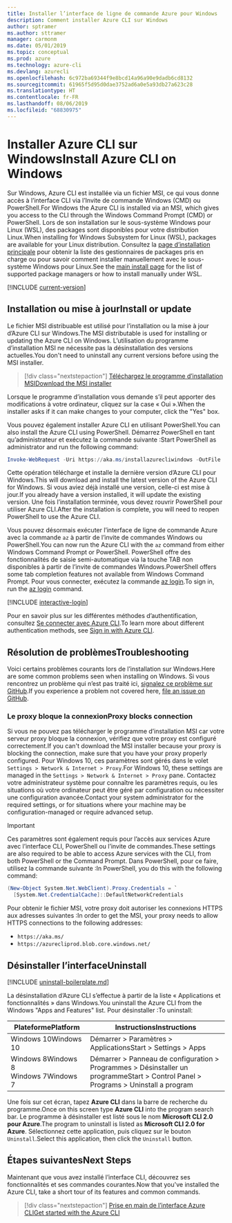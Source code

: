 ```yaml
---
title: Installer l’interface de ligne de commande Azure pour Windows
description: Comment installer Azure CLI sur Windows
author: sptramer
ms.author: sttramer
manager: carmonm
ms.date: 05/01/2019
ms.topic: conceptual
ms.prod: azure
ms.technology: azure-cli
ms.devlang: azurecli
ms.openlocfilehash: 6c972ba69344f9e8bcd14a96a90e9dadb6cd8132
ms.sourcegitcommit: 61965f5d95d0dae3752ad6a0e5a93db27a623c28
ms.translationtype: HT
ms.contentlocale: fr-FR
ms.lasthandoff: 08/06/2019
ms.locfileid: "68830975"
---
```

# <a name="install-azure-cli-on-windows"></a><span data-ttu-id="6589a-103">Installer Azure CLI sur Windows</span><span class="sxs-lookup"><span data-stu-id="6589a-103">Install Azure CLI on Windows</span></span>

<span data-ttu-id="6589a-104">Sur Windows, Azure CLI est installée via un fichier MSI, ce qui vous donne accès à l’interface CLI via l’Invite de commande Windows (CMD) ou PowerShell.</span><span class="sxs-lookup"><span data-stu-id="6589a-104">For Windows the Azure CLI is installed via an MSI, which gives you access to the CLI through the Windows Command Prompt (CMD) or PowerShell.</span></span>
<span data-ttu-id="6589a-105">Lors de son installation sur le sous-système Windows pour Linux (WSL), des packages sont disponibles pour votre distribution Linux.</span><span class="sxs-lookup"><span data-stu-id="6589a-105">When installing for Windows Subsystem for Linux (WSL), packages are available for your Linux distribution.</span></span> <span data-ttu-id="6589a-106">Consultez la [page d’installation principale](install-azure-cli.md) pour obtenir la liste des gestionnaires de packages pris en charge ou pour savoir comment installer manuellement avec le sous-système Windows pour Linux.</span><span class="sxs-lookup"><span data-stu-id="6589a-106">See the [main install page](install-azure-cli.md) for the list of supported package managers or how to install manually under WSL.</span></span>

[!INCLUDE [current-version](includes/current-version.md)]

## <a name="install-or-update"></a><span data-ttu-id="6589a-107">Installation ou mise à jour</span><span class="sxs-lookup"><span data-stu-id="6589a-107">Install or update</span></span>

<span data-ttu-id="6589a-108">Le fichier MSI distribuable est utilisé pour l’installation ou la mise à jour d’Azure CLI sur Windows.</span><span class="sxs-lookup"><span data-stu-id="6589a-108">The MSI distributable is used for installing or updating the Azure CLI on Windows.</span></span> <span data-ttu-id="6589a-109">L’utilisation du programme d’installation MSI ne nécessite pas la désinstallation des versions actuelles.</span><span class="sxs-lookup"><span data-stu-id="6589a-109">You don't need to uninstall any current versions before using the MSI installer.</span></span>

> [!div class="nextstepaction"]
> [<span data-ttu-id="6589a-110">Téléchargez le programme d’installation MSI</span><span class="sxs-lookup"><span data-stu-id="6589a-110">Download the MSI installer</span></span>](https://aka.ms/installazurecliwindows)

<span data-ttu-id="6589a-111">Lorsque le programme d’installation vous demande s’il peut apporter des modifications à votre ordinateur, cliquez sur la case « Oui ».</span><span class="sxs-lookup"><span data-stu-id="6589a-111">When the installer asks if it can make changes to your computer, click the "Yes" box.</span></span>

<span data-ttu-id="6589a-112">Vous pouvez également installer Azure CLI en utilisant PowerShell.</span><span class="sxs-lookup"><span data-stu-id="6589a-112">You can also install the Azure CLI using PowerShell.</span></span> <span data-ttu-id="6589a-113">Démarrez PowerShell en tant qu’administrateur et exécutez la commande suivante :</span><span class="sxs-lookup"><span data-stu-id="6589a-113">Start PowerShell as administrator and run the following command:</span></span>

   ```PowerShell
   Invoke-WebRequest -Uri https://aka.ms/installazurecliwindows -OutFile .\AzureCLI.msi; Start-Process msiexec.exe -Wait -ArgumentList '/I AzureCLI.msi /quiet'
   ```
<span data-ttu-id="6589a-114">Cette opération télécharge et installe la dernière version d’Azure CLI pour Windows.</span><span class="sxs-lookup"><span data-stu-id="6589a-114">This will download and install the latest version of the Azure CLI for Windows.</span></span> <span data-ttu-id="6589a-115">Si vous aviez déjà installé une version, celle-ci est mise à jour.</span><span class="sxs-lookup"><span data-stu-id="6589a-115">If you already have a version installed, it will update the existing version.</span></span> <span data-ttu-id="6589a-116">Une fois l’installation terminée, vous devez rouvrir PowerShell pour utiliser Azure CLI.</span><span class="sxs-lookup"><span data-stu-id="6589a-116">After the installation is complete, you will need to reopen PowerShell to use the Azure CLI.</span></span>

<span data-ttu-id="6589a-117">Vous pouvez désormais exécuter l’interface de ligne de commande Azure avec la commande `az` à partir de l’invite de commandes Windows ou PowerShell.</span><span class="sxs-lookup"><span data-stu-id="6589a-117">You can now run the Azure CLI with the `az` command from either Windows Command Prompt or PowerShell.</span></span> <span data-ttu-id="6589a-118">PowerShell offre des fonctionnalités de saisie semi-automatique via la touche TAB non disponibles à partir de l’invite de commandes Windows.</span><span class="sxs-lookup"><span data-stu-id="6589a-118">PowerShell offers some tab completion features not available from Windows Command Prompt.</span></span> <span data-ttu-id="6589a-119">Pour vous connecter, exécutez la commande [az login](/cli/azure/reference-index#az-login).</span><span class="sxs-lookup"><span data-stu-id="6589a-119">To sign in, run the [az login](/cli/azure/reference-index#az-login) command.</span></span>

[!INCLUDE [interactive-login](includes/interactive-login.md)]

<span data-ttu-id="6589a-120">Pour en savoir plus sur les différentes méthodes d’authentification, consultez [Se connecter avec Azure CLI](authenticate-azure-cli.md).</span><span class="sxs-lookup"><span data-stu-id="6589a-120">To learn more about different authentication methods, see [Sign in with Azure CLI](authenticate-azure-cli.md).</span></span>

## <a name="troubleshooting"></a><span data-ttu-id="6589a-121">Résolution de problèmes</span><span class="sxs-lookup"><span data-stu-id="6589a-121">Troubleshooting</span></span>

<span data-ttu-id="6589a-122">Voici certains problèmes courants lors de l’installation sur Windows.</span><span class="sxs-lookup"><span data-stu-id="6589a-122">Here are some common problems seen when installing on Windows.</span></span> <span data-ttu-id="6589a-123">Si vous rencontrez un problème qui n’est pas traité ici, [signalez ce problème sur GitHub](https://github.com/Azure/azure-cli/issues).</span><span class="sxs-lookup"><span data-stu-id="6589a-123">If you experience a problem not covered here, [file an issue on GitHub](https://github.com/Azure/azure-cli/issues).</span></span>

### <a name="proxy-blocks-connection"></a><span data-ttu-id="6589a-124">Le proxy bloque la connexion</span><span class="sxs-lookup"><span data-stu-id="6589a-124">Proxy blocks connection</span></span>

<span data-ttu-id="6589a-125">Si vous ne pouvez pas télécharger le programme d’installation MSI car votre serveur proxy bloque la connexion, vérifiez que votre proxy est configuré correctement.</span><span class="sxs-lookup"><span data-stu-id="6589a-125">If you can't download the MSI installer because your proxy is blocking the connection, make sure that you have your proxy properly configured.</span></span> <span data-ttu-id="6589a-126">Pour Windows 10, ces paramètres sont gérés dans le volet `Settings > Network & Internet > Proxy`.</span><span class="sxs-lookup"><span data-stu-id="6589a-126">For Windows 10, these settings are managed in the `Settings > Network & Internet > Proxy` pane.</span></span> <span data-ttu-id="6589a-127">Contactez votre administrateur système pour connaître les paramètres requis, ou les situations où votre ordinateur peut être géré par configuration ou nécessiter une configuration avancée.</span><span class="sxs-lookup"><span data-stu-id="6589a-127">Contact your system administrator for the required settings, or for situations where your machine may be configuration-managed or require advanced setup.</span></span>

> [!IMPORTANT]
> <span data-ttu-id="6589a-128">Ces paramètres sont également requis pour l’accès aux services Azure avec l’interface CLI, PowerShell ou l’invite de commandes.</span><span class="sxs-lookup"><span data-stu-id="6589a-128">These settings are also required to be able to access Azure services with the CLI, from both PowerShell or the Command Prompt.</span></span> <span data-ttu-id="6589a-129">Dans PowerShell, pour ce faire, utilisez la commande suivante :</span><span class="sxs-lookup"><span data-stu-id="6589a-129">In PowerShell, you do this with the following command:</span></span>
>
> ```powershell
> (New-Object System.Net.WebClient).Proxy.Credentials = `
>   [System.Net.CredentialCache]::DefaultNetworkCredentials
> ```

<span data-ttu-id="6589a-130">Pour obtenir le fichier MSI, votre proxy doit autoriser les connexions HTTPS aux adresses suivantes :</span><span class="sxs-lookup"><span data-stu-id="6589a-130">In order to get the MSI, your proxy needs to allow HTTPS connections to the following addresses:</span></span>

* `https://aka.ms/`
* `https://azurecliprod.blob.core.windows.net/`

## <a name="uninstall"></a><span data-ttu-id="6589a-131">Désinstaller l’interface</span><span class="sxs-lookup"><span data-stu-id="6589a-131">Uninstall</span></span>

[!INCLUDE [uninstall-boilerplate.md](includes/uninstall-boilerplate.md)]

<span data-ttu-id="6589a-132">La désinstallation d’Azure CLI s’effectue à partir de la liste « Applications et fonctionnalités » dans Windows.</span><span class="sxs-lookup"><span data-stu-id="6589a-132">You uninstall the Azure CLI from the Windows "Apps and Features" list.</span></span> <span data-ttu-id="6589a-133">Pour désinstaller :</span><span class="sxs-lookup"><span data-stu-id="6589a-133">To uninstall:</span></span>

| <span data-ttu-id="6589a-134">Plateforme</span><span class="sxs-lookup"><span data-stu-id="6589a-134">Platform</span></span> | <span data-ttu-id="6589a-135">Instructions</span><span class="sxs-lookup"><span data-stu-id="6589a-135">Instructions</span></span> |
|---|---|
| <span data-ttu-id="6589a-136">Windows 10</span><span class="sxs-lookup"><span data-stu-id="6589a-136">Windows 10</span></span> | <span data-ttu-id="6589a-137">Démarrer > Paramètres > Applications</span><span class="sxs-lookup"><span data-stu-id="6589a-137">Start > Settings > Apps</span></span> |
| <span data-ttu-id="6589a-138">Windows 8</span><span class="sxs-lookup"><span data-stu-id="6589a-138">Windows 8</span></span><br/><span data-ttu-id="6589a-139">Windows 7</span><span class="sxs-lookup"><span data-stu-id="6589a-139">Windows 7</span></span> | <span data-ttu-id="6589a-140">Démarrer > Panneau de configuration > Programmes > Désinstaller un programme</span><span class="sxs-lookup"><span data-stu-id="6589a-140">Start > Control Panel > Programs > Uninstall a program</span></span> |

<span data-ttu-id="6589a-141">Une fois sur cet écran, tapez __Azure CLI__ dans la barre de recherche du programme.</span><span class="sxs-lookup"><span data-stu-id="6589a-141">Once on this screen type __Azure CLI__ into the program search bar.</span></span> <span data-ttu-id="6589a-142">Le programme à désinstaller est listé sous le nom __Microsoft CLI 2.0 pour Azure__.</span><span class="sxs-lookup"><span data-stu-id="6589a-142">The program to uninstall is listed as __Microsoft CLI 2.0 for Azure__.</span></span> <span data-ttu-id="6589a-143">Sélectionnez cette application, puis cliquez sur le bouton `Uninstall`.</span><span class="sxs-lookup"><span data-stu-id="6589a-143">Select this application, then click the `Uninstall` button.</span></span>

## <a name="next-steps"></a><span data-ttu-id="6589a-144">Étapes suivantes</span><span class="sxs-lookup"><span data-stu-id="6589a-144">Next Steps</span></span>

<span data-ttu-id="6589a-145">Maintenant que vous avez installé l’interface CLI, découvrez ses fonctionnalités et ses commandes courantes.</span><span class="sxs-lookup"><span data-stu-id="6589a-145">Now that you've installed the Azure CLI, take a short tour of its features and common commands.</span></span>

> [!div class="nextstepaction"]
> [<span data-ttu-id="6589a-146">Prise en main de l’interface Azure CLI</span><span class="sxs-lookup"><span data-stu-id="6589a-146">Get started with the Azure CLI</span></span>](get-started-with-azure-cli.md)
